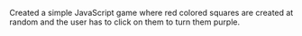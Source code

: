 Created a simple JavaScript game where red colored squares are created at random and the
user has to click on them to turn them purple.
